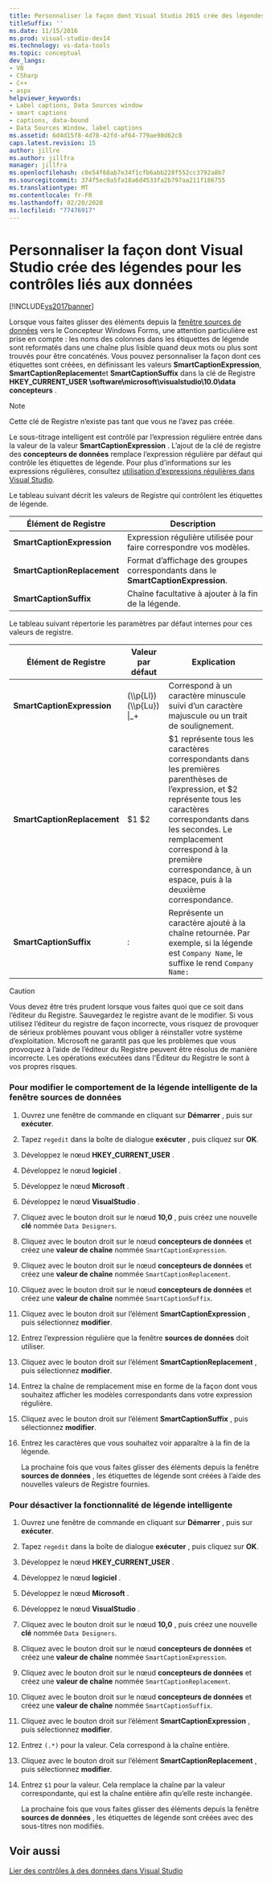 ```yaml
---
title: Personnaliser la façon dont Visual Studio 2015 crée des légendes pour les contrôles liés aux données | Microsoft Docs
titleSuffix: ''
ms.date: 11/15/2016
ms.prod: visual-studio-dev14
ms.technology: vs-data-tools
ms.topic: conceptual
dev_langs:
- VB
- CSharp
- C++
- aspx
helpviewer_keywords:
- Label captions, Data Sources window
- smart captions
- captions, data-bound
- Data Sources Window, label captions
ms.assetid: 6d4d15f8-4d78-42fd-af64-779ae98d62c8
caps.latest.revision: 15
author: jillre
ms.author: jillfra
manager: jillfra
ms.openlocfilehash: c0e54f68ab7e34f1cfb6abb228f552cc3792a8b7
ms.sourcegitcommit: 374f5ec9a5fa18a6d4533fa2b797aa211f186755
ms.translationtype: MT
ms.contentlocale: fr-FR
ms.lasthandoff: 02/20/2020
ms.locfileid: "77476917"
---
```

# <a name="customize-how-visual-studio-creates-captions-for-data-bound-controls"></a>Personnaliser la façon dont Visual Studio crée des légendes pour les contrôles liés aux données
[!INCLUDE[vs2017banner](../includes/vs2017banner.md)]

Lorsque vous faites glisser des éléments depuis la [fenêtre sources de données](https://msdn.microsoft.com/library/0d20f699-cc95-45b3-8ecb-c7edf1f67992) vers le Concepteur Windows Forms, une attention particulière est prise en compte : les noms des colonnes dans les étiquettes de légende sont reformatés dans une chaîne plus lisible quand deux mots ou plus sont trouvés pour être concaténés. Vous pouvez personnaliser la façon dont ces étiquettes sont créées, en définissant les valeurs **SmartCaptionExpression**, **SmartCaptionReplacement**et **SmartCaptionSuffix** dans la clé de Registre **HKEY_CURRENT_USER \software\microsoft\visualstudio\10.0\data concepteurs** .

> [!NOTE]
> Cette clé de Registre n’existe pas tant que vous ne l’avez pas créée.

 Le sous-titrage intelligent est contrôlé par l’expression régulière entrée dans la valeur de la valeur **SmartCaptionExpression** . L’ajout de la clé de registre des **concepteurs de données** remplace l’expression régulière par défaut qui contrôle les étiquettes de légende. Pour plus d’informations sur les expressions régulières, consultez [utilisation d’expressions régulières dans Visual Studio](../ide/using-regular-expressions-in-visual-studio.md).

 Le tableau suivant décrit les valeurs de Registre qui contrôlent les étiquettes de légende.

|Élément de Registre|Description|
|-------------------|-----------------|
|**SmartCaptionExpression**|Expression régulière utilisée pour faire correspondre vos modèles.|
|**SmartCaptionReplacement**|Format d’affichage des groupes correspondants dans le **SmartCaptionExpression**.|
|**SmartCaptionSuffix**|Chaîne facultative à ajouter à la fin de la légende.|

 Le tableau suivant répertorie les paramètres par défaut internes pour ces valeurs de registre.

|Élément de Registre|Valeur par défaut|Explication|
|-------------------|-------------------|-----------------|
|**SmartCaptionExpression**|(\\\p{Ll}) (\\\p{Lu}) &#124;_+|Correspond à un caractère minuscule suivi d’un caractère majuscule ou un trait de soulignement.|
|**SmartCaptionReplacement**|$1 $2|$1 représente tous les caractères correspondants dans les premières parenthèses de l’expression, et $2 représente tous les caractères correspondants dans les secondes. Le remplacement correspond à la première correspondance, à un espace, puis à la deuxième correspondance.|
|**SmartCaptionSuffix**|:|Représente un caractère ajouté à la chaîne retournée. Par exemple, si la légende est `Company Name`, le suffixe le rend `Company Name:`|

> [!CAUTION]
> Vous devez être très prudent lorsque vous faites quoi que ce soit dans l’éditeur du Registre. Sauvegardez le registre avant de le modifier. Si vous utilisez l’éditeur du registre de façon incorrecte, vous risquez de provoquer de sérieux problèmes pouvant vous obliger à réinstaller votre système d’exploitation. Microsoft ne garantit pas que les problèmes que vous provoquez à l’aide de l’éditeur du Registre peuvent être résolus de manière incorrecte. Les opérations exécutées dans l'Éditeur du Registre le sont à vos propres risques.

### <a name="to-modify-the-smart-captioning-behavior-of-the-data-sources-window"></a>Pour modifier le comportement de la légende intelligente de la fenêtre sources de données

1. Ouvrez une fenêtre de commande en cliquant sur **Démarrer** , puis sur **exécuter**.

2. Tapez `regedit` dans la boîte de dialogue **exécuter** , puis cliquez sur **OK**.

3. Développez le nœud **HKEY_CURRENT_USER** .

4. Développez le nœud **logiciel** .

5. Développez le nœud **Microsoft** .

6. Développez le nœud **VisualStudio** .

7. Cliquez avec le bouton droit sur le nœud **10,0** , puis créez une nouvelle **clé** nommée `Data Designers`.

8. Cliquez avec le bouton droit sur le nœud **concepteurs de données** et créez une **valeur de chaîne** nommée `SmartCaptionExpression`.

9. Cliquez avec le bouton droit sur le nœud **concepteurs de données** et créez une **valeur de chaîne** nommée `SmartCaptionReplacement`.

10. Cliquez avec le bouton droit sur le nœud **concepteurs de données** et créez une **valeur de chaîne** nommée `SmartCaptionSuffix`.

11. Cliquez avec le bouton droit sur l’élément **SmartCaptionExpression** , puis sélectionnez **modifier**.

12. Entrez l’expression régulière que la fenêtre **sources de données** doit utiliser.

13. Cliquez avec le bouton droit sur l’élément **SmartCaptionReplacement** , puis sélectionnez **modifier**.

14. Entrez la chaîne de remplacement mise en forme de la façon dont vous souhaitez afficher les modèles correspondants dans votre expression régulière.

15. Cliquez avec le bouton droit sur l’élément **SmartCaptionSuffix** , puis sélectionnez **modifier**.

16. Entrez les caractères que vous souhaitez voir apparaître à la fin de la légende.

     La prochaine fois que vous faites glisser des éléments depuis la fenêtre **sources de données** , les étiquettes de légende sont créées à l’aide des nouvelles valeurs de Registre fournies.

### <a name="to-turn-off-the-smart-captioning-feature"></a>Pour désactiver la fonctionnalité de légende intelligente

1. Ouvrez une fenêtre de commande en cliquant sur **Démarrer** , puis sur **exécuter**.

2. Tapez `regedit` dans la boîte de dialogue **exécuter** , puis cliquez sur **OK**.

3. Développez le nœud **HKEY_CURRENT_USER** .

4. Développez le nœud **logiciel** .

5. Développez le nœud **Microsoft** .

6. Développez le nœud **VisualStudio** .

7. Cliquez avec le bouton droit sur le nœud **10,0** , puis créez une nouvelle **clé** nommée `Data Designers`.

8. Cliquez avec le bouton droit sur le nœud **concepteurs de données** et créez une **valeur de chaîne** nommée `SmartCaptionExpression`.

9. Cliquez avec le bouton droit sur le nœud **concepteurs de données** et créez une **valeur de chaîne** nommée `SmartCaptionReplacement`.

10. Cliquez avec le bouton droit sur le nœud **concepteurs de données** et créez une **valeur de chaîne** nommée `SmartCaptionSuffix`.

11. Cliquez avec le bouton droit sur l’élément **SmartCaptionExpression** , puis sélectionnez **modifier**.

12. Entrez `(.*)` pour la valeur. Cela correspond à la chaîne entière.

13. Cliquez avec le bouton droit sur l’élément **SmartCaptionReplacement** , puis sélectionnez **modifier**.

14. Entrez `$1` pour la valeur. Cela remplace la chaîne par la valeur correspondante, qui est la chaîne entière afin qu’elle reste inchangée.

     La prochaine fois que vous faites glisser des éléments depuis la fenêtre **sources de données** , les étiquettes de légende sont créées avec des sous-titres non modifiés.

## <a name="see-also"></a>Voir aussi
 [Lier des contrôles à des données dans Visual Studio](../data-tools/bind-controls-to-data-in-visual-studio.md)
